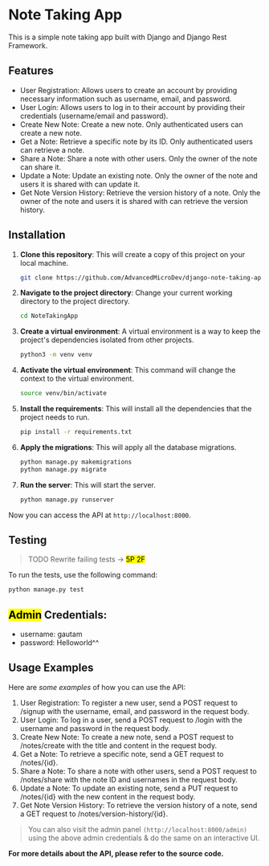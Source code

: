 # Note Taking App

This is a simple note taking app built with Django and Django Rest Framework.

## Features

- User Registration: Allows users to create an account by providing necessary information such as username, email, and password.
- User Login: Allows users to log in to their account by providing their credentials (username/email and password).
- Create New Note: Create a new note. Only authenticated users can create a new note.
- Get a Note: Retrieve a specific note by its ID. Only authenticated users can retrieve a note.
- Share a Note: Share a note with other users. Only the owner of the note can share it.
- Update a Note: Update an existing note. Only the owner of the note and users it is shared with can update it.
- Get Note Version History: Retrieve the version history of a note. Only the owner of the note and users it is shared with can retrieve the version history.

## Installation

1. **Clone this repository**: This will create a copy of this project on your local machine.
    ```bash
    git clone https://github.com/AdvancedMicroDev/django-note-taking-app.git
    ```
2. **Navigate to the project directory**: Change your current working directory to the project directory.
    ```bash
    cd NoteTakingApp
    ```
3. **Create a virtual environment**: A virtual environment is a way to keep the project's dependencies isolated from other projects.
    ```bash
    python3 -m venv venv
    ```
4. **Activate the virtual environment**: This command will change the context to the virtual environment.
    ```bash
    source venv/bin/activate
    ```
5. **Install the requirements**: This will install all the dependencies that the project needs to run.
    ```bash
    pip install -r requirements.txt
    ```
6. **Apply the migrations**: This will apply all the database migrations.
    ```bash
    python manage.py makemigrations
    python manage.py migrate
    ```
7. **Run the server**: This will start the server.
    ```bash
    python manage.py runserver
    ```

Now you can access the API at `http://localhost:8000`.

## Testing 
> TODO Rewrite failing tests -> <mark>5P 2F</mark>

To run the tests, use the following command:

```bash
python manage.py test
```

## <mark>Admin</mark> Credentials:
* username: gautam
* password: Helloworld^^

## Usage Examples
Here are *some examples* of how you can use the API:

1. User Registration: To register a new user, send a POST request to /signup with the username, email, and password in the request body.
2. User Login: To log in a user, send a POST request to /login with the username and password in the request body.
3. Create New Note: To create a new note, send a POST request to /notes/create with the title and content in the request body.
4. Get a Note: To retrieve a specific note, send a GET request to /notes/{id}.
5. Share a Note: To share a note with other users, send a POST request to /notes/share with the note ID and usernames in the request body.
6. Update a Note: To update an existing note, send a PUT request to /notes/{id} with the new content in the request body.
7. Get Note Version History: To retrieve the version history of a note, send a GET request to /notes/version-history/{id}.

> You can also visit the admin panel `(http://localhost:8000/admin)` using the above admin credentials & do the same on an interactive UI.

**For more details about the API, please refer to the source code.**